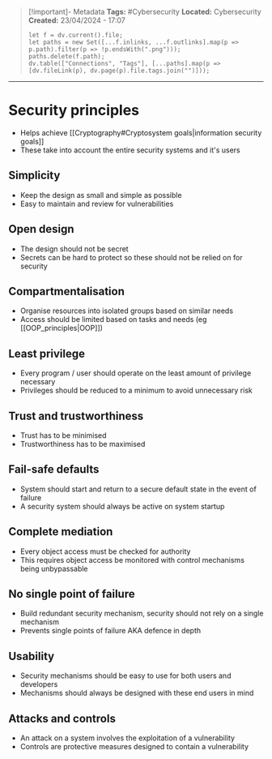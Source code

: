 > [!important]- Metadata
> **Tags:** #Cybersecurity 
> **Located:** Cybersecurity
> **Created:** 23/04/2024 - 17:07
> ```dataviewjs
> let f = dv.current().file;
> let paths = new Set([...f.inlinks, ...f.outlinks].map(p => p.path).filter(p => !p.endsWith(".png")));
> paths.delete(f.path);
> dv.table(["Connections", "Tags"], [...paths].map(p => [dv.fileLink(p), dv.page(p).file.tags.join("")]));
> ```

___
# Security principles
- Helps achieve [[Cryptography#Cryptosystem goals|information security goals]]
- These take into account the entire security systems and it's users 
## Simplicity
- Keep the design as small and simple as possible 
- Easy to maintain and review for vulnerabilities 
## Open design
- The design should not be secret 
- Secrets can be hard to protect so these should not be relied on for security
## Compartmentalisation
- Organise resources into isolated groups based on similar needs 
- Access should be limited based on tasks and needs (eg [[OOP_principles|OOP]])
## Least privilege
- Every program / user should operate on the least amount of privilege necessary 
- Privileges should be reduced to a minimum to avoid unnecessary risk
## Trust and trustworthiness
- Trust has to be minimised
- Trustworthiness has to be maximised 
## Fail-safe defaults
- System should start and return to a secure default state in the event of failure 
- A security system should always be active on system startup 
## Complete mediation
- Every object access must be checked for authority 
- This requires object access be monitored with control mechanisms being unbypassable 

## No single point of failure 
- Build redundant security mechanism, security should not rely on a single mechanism 
- Prevents single points of failure AKA defence in depth
## Usability 
- Security mechanisms should be easy to use for both users and developers
- Mechanisms should always be designed with these end users in mind
## Attacks and controls 
- An attack on a system involves the exploitation of a vulnerability 
- Controls are protective measures designed to contain a vulnerability
